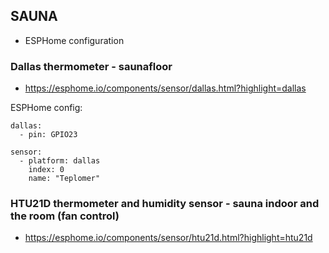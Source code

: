 ## SAUNA

- ESPHome configuration

### Dallas thermometer - saunafloor
- https://esphome.io/components/sensor/dallas.html?highlight=dallas

ESPHome config:

```
dallas:
  - pin: GPIO23

sensor:
  - platform: dallas
    index: 0
    name: "Teplomer"
```


### HTU21D thermometer and humidity sensor - sauna indoor and the room (fan control)
- https://esphome.io/components/sensor/htu21d.html?highlight=htu21d
